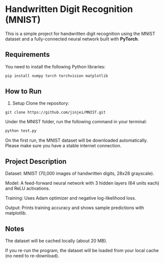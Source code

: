 # Handwritten Digit Recognition (MNIST)

This is a simple project for handwritten digit recognition using the MNIST 
dataset and a fully-connected neural network built with **PyTorch**.

## Requirements

You need to install the following Python libraries:

```bash
pip install numpy torch torchvision matplotlib
```

## How to Run

1. Setup
Clone the repository:
```
git clone https://github.com/jinjei/MNIST.git
```

Under the MNIST folder, run the following command in your terminal:

```bash
python test.py
```

On the first run, the MNIST dataset will be downloaded automatically. Please make sure you have a stable internet connection.


## Project Description

Dataset: MNIST (70,000 images of handwritten digits, 28x28 grayscale).

Model: A feed-forward neural network with 3 hidden layers (64 units each) and ReLU activations.

Training: Uses Adam optimizer and negative log-likelihood loss.

Output: Prints training accuracy and shows sample predictions with matplotlib.

## Notes

The dataset will be cached locally (about 20 MB).

If you re-run the program, the dataset will be loaded from your local cache (no need to re-download).

